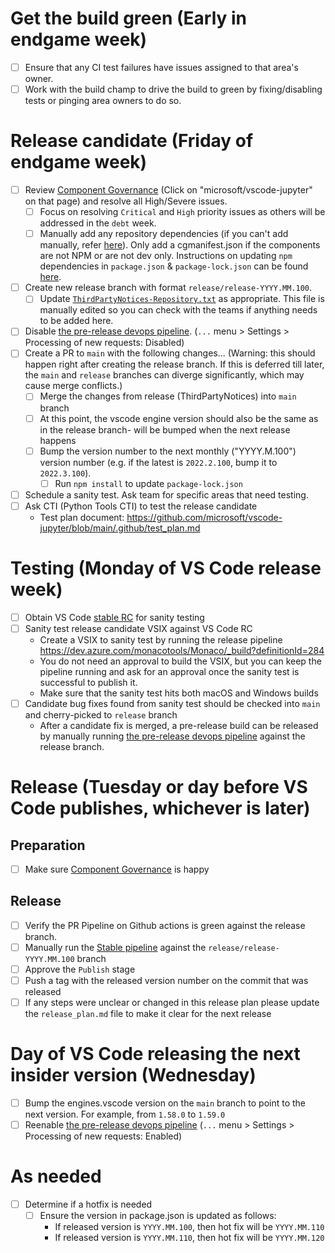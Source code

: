 # Get the build green (Early in endgame week)

- [ ] Ensure that any CI test failures have issues assigned to that area's owner.
- [ ] Work with the build champ to drive the build to green by fixing/disabling tests or pinging area owners to do so.

# Release candidate (Friday of endgame week)
-   [ ] Review [Component Governance](https://dev.azure.com/monacotools/Monaco/_componentGovernance/191876) (Click on "microsoft/vscode-jupyter" on that page) and resolve all High/Severe issues.
    -   [ ] Focus on resolving `Critical` and `High` priority issues as others will be addressed in the `debt` week.
    -   [ ] Manually add any repository dependencies (if you can't add manually, refer [here](https://docs.opensource.microsoft.com/tools/cg/features/cgmanifest/)). Only add a cgmanifest.json if the components are not NPM or are not dev only.
        Instructions on updating `npm` dependencies in `package.json` & `package-lock.json` can be found [here](https://github.com/microsoft/vscode-jupyter/wiki/Resolving-Component-Governance-and-Dependabot-issues-(updating-package-lock.json)).
-   [ ] Create new release branch with format `release/release-YYYY.MM.100`.
    -   [ ] Update [`ThirdPartyNotices-Repository.txt`](https://github.com/Microsoft/vscode-jupyter/blob/main/ThirdPartyNotices-Repository.txt) as appropriate. This file is manually edited so you can check with the teams if anything needs to be added here.
-   [ ] Disable [the pre-release devops pipeline](https://dev.azure.com/monacotools/Monaco/_build?definitionId=283). (`...` menu > Settings > Processing of new requests: Disabled)
-   [ ] Create a PR to `main` with the following changes... (Warning: this should happen right after creating the release branch. If this is deferred till later, the `main` and `release` branches can diverge significantly, which may cause merge conflicts.)
    -   [ ] Merge the changes from release (ThirdPartyNotices) into `main` branch
    -   [ ] At this point, the vscode engine version should also be the same as in the release branch- will be bumped when the next release happens
    -   [ ] Bump the version number to the next monthly ("YYYY.M.100") version number (e.g. if the latest is `2022.2.100`, bump it to `2022.3.100`).
        -   [ ] Run `npm install` to update `package-lock.json`
-   [ ] Schedule a sanity test. Ask team for specific areas that need testing.
-   [ ] Ask CTI (Python Tools CTI) to test the release candidate
    -   Test plan document: https://github.com/microsoft/vscode-jupyter/blob/main/.github/test_plan.md

# Testing (Monday of VS Code release week)

-  [ ] Obtain VS Code [stable RC](https://builds.code.visualstudio.com/builds/stable) for sanity testing
-  [ ] Sanity test release candidate VSIX against VS Code RC
   -   Create a VSIX to sanity test by running the release pipeline https://dev.azure.com/monacotools/Monaco/_build?definitionId=284
     -   You do not need an approval to build the VSIX, but you can keep the pipeline running and ask for an approval once the sanity test is successful to publish it.  
   -   Make sure that the sanity test hits both macOS and Windows builds
-  [ ] Candidate bug fixes found from sanity test should be checked into `main` and cherry-picked to `release` branch
   -   After a candidate fix is merged, a pre-release build can be released by manually running [the pre-release devops pipeline](https://dev.azure.com/monacotools/Monaco/_build?definitionId=283) against the release branch.

# Release (Tuesday or day before VS Code publishes, whichever is later)

## Preparation

-   [ ] Make sure [Component Governance](https://dev.azure.com/monacotools/Monaco/_componentGovernance/191876) is happy

## Release

-   [ ] Verify the PR Pipeline on Github actions is green against the release branch.
-   [ ] Manually run the [Stable pipeline](https://dev.azure.com/monacotools/Monaco/_build?definitionId=284) against the `release/release-YYYY.MM.100` branch
-   [ ] Approve the `Publish` stage
-   [ ] Push a tag with the released version number on the commit that was released
-   [ ] If any steps were unclear or changed in this release plan please update the `release_plan.md` file to make it clear for the next release

# Day of VS Code releasing the next insider version (Wednesday)
-   [ ] Bump the engines.vscode version on the `main` branch to point to the next version. For example, from `1.58.0` to `1.59.0`
-   [ ] Reenable [the pre-release devops pipeline](https://dev.azure.com/monacotools/Monaco/_build?definitionId=283) (`...` menu > Settings > Processing of new requests: Enabled)

# As needed

-   [ ] Determine if a hotfix is needed
    -   [ ] Ensure the version in package.json is updated as follows:
        * If released version is `YYYY.MM.100`, then hot fix will be `YYYY.MM.110`
        * If released version is `YYYY.MM.110`, then hot fix will be `YYYY.MM.120`

